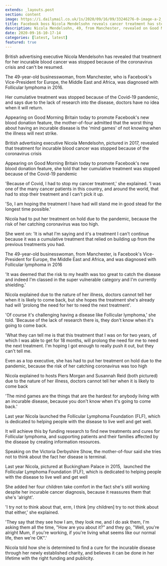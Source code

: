 ```yaml
---
extends: _layouts.post
section: content
image: https://i.dailymail.co.uk/1s/2020/09/16/09/33246276-0-image-a-2_1600244753932.jpg 
title: Facebook boss Nicola Mendelsohn reveals cancer treatment has stopped due to Covid-19 
description: Nicola Mendelsohn, 49, from Manchester, revealed on Good Morning Britain today that treatment for incurable blood cancer was stopped because she was deemed at high risk of  catching Covid-19. 
date: 2020-09-16-10-17-14 
categories: [latest, latest] 
featured: true 
--- 
```

British advertising executive Nicola Mendelsohn has revealed that treatment for her incurable blood cancer was stopped because of the coronavirus crisis and can't be resumed. 

The 49-year-old businesswoman, from Manchester, who is Facebook's Vice-President for Europe, the Middle East and Africa, was diagnosed with Follicular lymphoma in 2016.

Her cumulative treatment was stopped because of the Covid-19 pandemic, and says due to the lack of research into the disease, doctors have no idea when it will return.  

Appearing on Good Morning Britain today to promote Facebook's new blood donation feature, the mother-of-four admitted that the worst thing about having an incurable disease is the 'mind games' of not knowing when the illness will next strike. 

British advertising executive Nicola Mendelsohn, pictured in 2017, revealed that treatment for incurable blood cancer was stopped because of the coronavirus crisis

Appearing on Good Morning Britain today to promote Facebook's new blood donation feature, she told that her cumulative treatment was stopped because of the Covid-19 pandemic

'Because of Covid, I had to stop my cancer treatment,' she explained. 'I was one of the many cancer patients in this country, and around the world, that had to stop their treatment and I can't pick it up. 

'So, I am hoping the treatment I have had will stand me in good stead for the longest time possible.'  

Nicola had to put her treatment on hold due to the pandemic, because the risk of her catching coronavirus was too high. 

She went on: 'It is what I'm saying and it's a treatment I can't continue because it was a cumulative treatment that relied on building up from the previous treatments you had.

The 49-year-old businesswoman, from Manchester, is Facebook's Vice-President for Europe, the Middle East and Africa, and was diagnosed with Follicular lymphoma in 2016

'It was deemed that the risk to my health was too great to catch the disease and indeed I'm classed in the super vulnerable category and I'm currently shielding.' 

Nicola explained due to the nature of her illness, doctors cannot tell her when it is likely to come back, but she hopes the treatment she's already had will 'prolong the need for her to need the next treatment'. 

'Of course it's challenging having a disease like Follicular lymphoma,' she told. 'Because of the lack of research there is, they don't know when it's going to come back.  

'What they can tell me is that this treatment that I was on for two years, of which I was able to get for 18 months, will prolong the need for me to need the next treatment. I'm hoping I got enough to really push it out, but they can't tell me. 

Even as a top executive, she has had to put her treatment on hold due to the pandemic, because the risk of her catching coronavirus was too high

Nicola explained to hosts Piers Morgan and Susannah Reid (both pictured) due to the nature of her illness, doctors cannot tell her when it is likely to come back

'The mind games are the things that are the hardest for anybody living with an incurable disease, because you don't know when it's going to come back.' 

Last year Nicola launched the Follicular Lymphoma Foundation (FLF), which is dedicated to helping people with the disease to live well and get well. 

It will achieve this by funding research to find new treatments and cures for Follicular lymphoma, and supporting patients and their families affected by the disease by creating information resources.

Speaking on the Victoria Derbyshire Show, the mother-of-four said she tries not to think about the fact her disease is terminal.

Last year Nicola, pictured at Buckingham Palace in 2015,  launched the Follicular Lymphoma Foundation (FLF), which is dedicated to helping people with the disease to live well and get well

She added her four children take comfort in the fact she's still working despite her incurable cancer diagnosis, because it reassures them that she's 'alright'.

'I try not to think about that, erm, I think [my children] try to not think about that either,' she explained.

'They say that they see how I am, they look me, and I do ask them, I'm asking them all the time, "How are you about it?" and they go, "Well, you're alright Mum, if you're working, if you're living what seems like our normal life, then we're OK".' 

Nicola told how she is determined to find a cure for the incurable disease through her newly established charity, and believes it can be done in her lifetime with the right funding and publicity.

